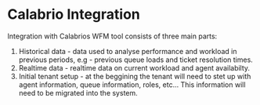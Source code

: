 # Calabrio Integration
Integration with Calabrios WFM tool consists of three main parts: 
 1. Historical data - data used to analyse performance and workload in previous periods, e.g - previous queue loads and ticket resolution times.
 2. Realtime data - realtime data on current workload and agent availabilty.
 3. Initial tenant setup - at the beggining the tenant will need to stet up with agent information, queue information, roles, etc... This information will need to be migrated into the system.

## 
